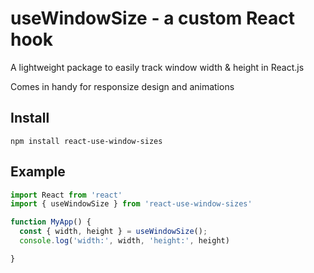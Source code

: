 # useWindowSize - a custom React hook
A lightweight package to easily track window width & height in React.js

Comes in handy for responsize design and animations

## Install
`npm install react-use-window-sizes`

## Example 
```js
import React from 'react'
import { useWindowSize } from 'react-use-window-sizes'

function MyApp() {
  const { width, height } = useWindowSize();
  console.log('width:', width, 'height:', height) 

}
```
